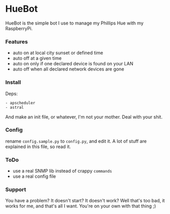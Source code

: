# HueBot

HueBot is the simple bot I use to manage my Phillips Hue with my RaspberryPi.


### Features

- auto on at local city sunset or defined time
- auto off at a given time
- auto on only if one declared device is found on your LAN
- auto off when all declared network devices are gone


### Install

Deps:

    - apscheduler
    - astral

And make an init file, or whatever, I'm not your mother. Deal with your shit.


### Config

rename `config.sample.py` to `config.py`, and edit it.
A lot of stuff are explained in this file, so read it.


### ToDo

- use a real SNMP lib instead of crappy `commands`
- use a real config file


### Support

You have a problem? It doesn't start? It doesn't work? Well that's too bad, it works for me, and
that's all I want. You're on your own with that thing ;)
